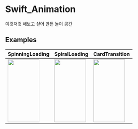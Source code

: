 # Swift_Animation
이것저것 해보고 싶어 만든 놀이 공간


## Examples

|SpinningLoading|SpiralLoading|CardTransition|
|---|---|---|
|<img src="https://user-images.githubusercontent.com/39114237/216038550-0430140f-a648-478d-98a6-f5e635bd203d.gif" width="100" height="200"/>|<img src="https://user-images.githubusercontent.com/39114237/216038311-4b7ed79c-cefa-4b7a-aead-e99e53e1fae7.gif" width="100" height="200"/>|<img src="https://user-images.githubusercontent.com/39114237/216034848-4febc1e7-730f-48b7-a957-177fc484517d.gif" width="100" height="200"/>|
